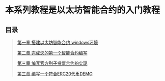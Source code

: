 # 本系列教程是以太坊智能合约的入门教程

## 目录

>[第一章 搭建以太坊智能合约 windows环境](./Chapter_1.md)
>
>[第二章 完成您的第一个智能合约编写](./Chapter_2.md)
>
>[第三章 编写官方列子投票合约的实现](./Chapter_3.md)
>
>[第三章 编写一个符合ERC20代币DEMO](./Chapter_4.md)